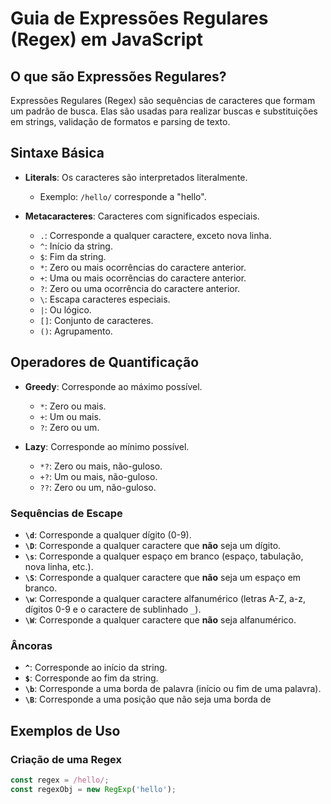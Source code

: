 # Guia de Expressões Regulares (Regex) em JavaScript

## O que são Expressões Regulares?

Expressões Regulares (Regex) são sequências de caracteres que formam um padrão de busca. Elas são usadas para realizar buscas e substituições em strings, validação de formatos e parsing de texto.

## Sintaxe Básica

- **Literals**: Os caracteres são interpretados literalmente.
  - Exemplo: `/hello/` corresponde a "hello".

- **Metacaracteres**: Caracteres com significados especiais.
  - `.`: Corresponde a qualquer caractere, exceto nova linha.
  - `^`: Início da string.
  - `$`: Fim da string.
  - `*`: Zero ou mais ocorrências do caractere anterior.
  - `+`: Uma ou mais ocorrências do caractere anterior.
  - `?`: Zero ou uma ocorrência do caractere anterior.
  - `\`: Escapa caracteres especiais.
  - `|`: Ou lógico.
  - `[]`: Conjunto de caracteres.
  - `()`: Agrupamento.

## Operadores de Quantificação

- **Greedy**: Corresponde ao máximo possível.
  - `*`: Zero ou mais.
  - `+`: Um ou mais.
  - `?`: Zero ou um.

- **Lazy**: Corresponde ao mínimo possível.
  - `*?`: Zero ou mais, não-guloso.
  - `+?`: Um ou mais, não-guloso.
  - `??`: Zero ou um, não-guloso.

### Sequências de Escape

- **`\d`**: Corresponde a qualquer dígito (0-9).
- **`\D`**: Corresponde a qualquer caractere que **não** seja um dígito.
- **`\s`**: Corresponde a qualquer espaço em branco (espaço, tabulação, nova linha, etc.).
- **`\S`**: Corresponde a qualquer caractere que **não** seja um espaço em branco.
- **`\w`**: Corresponde a qualquer caractere alfanumérico (letras A-Z, a-z, dígitos 0-9 e o caractere de sublinhado `_`).
- **`\W`**: Corresponde a qualquer caractere que **não** seja alfanumérico.

### Âncoras

- **`^`**: Corresponde ao início da string.
- **`$`**: Corresponde ao fim da string.
- **`\b`**: Corresponde a uma borda de palavra (início ou fim de uma palavra).
- **`\B`**: Corresponde a uma posição que não seja uma borda de

## Exemplos de Uso

### Criação de uma Regex

```javascript
const regex = /hello/;
const regexObj = new RegExp('hello');
